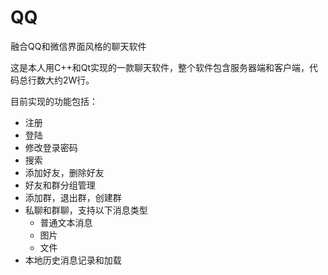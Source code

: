 # QQ
融合QQ和微信界面风格的聊天软件

这是本人用C++和Qt实现的一款聊天软件，整个软件包含服务器端和客户端，代码总行数大约2W行。

目前实现的功能包括：
- 注册
- 登陆
- 修改登录密码
- 搜索
- 添加好友，删除好友
- 好友和群分组管理
- 添加群，退出群，创建群
- 私聊和群聊，支持以下消息类型
  - 普通文本消息
  - 图片
  - 文件
- 本地历史消息记录和加载
